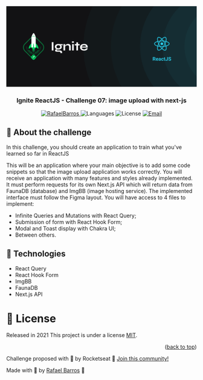 <div align="center">
    <img src="../../.github/docs/images/igniteReactJsBanner.png" alt="Ignite" width="1000">
</div>

<h3 align="center"> 
   Ignite ReactJS - Challenge 07: image upload with next-js
</h3>

<p align="center">
   <a href="https://www.linkedin.com/in/rafaelbarr/">
      <img alt="RafaelBarros" src="https://img.shields.io/badge/-RafaelBarros-5965e0?style=flat&logo=Linkedin&logoColor=white" />
   </a>
  <img alt="Languages" src="https://img.shields.io/github/languages/count/Rafaelb4rros/ignite-bootcamp?reactjs?challenge07-ignite-reactjs?color=%235963C5" />
  <img alt="License" src="https://img.shields.io/github/license/rafaelb4rros/ignite-bootcamp?reactjs?challenge07-ignite-bootcamp-reactjs?color=%235E69D7" />
  <a href="mailto:rafaelnogueirabarr@gmail.com">
   <img alt="Email" src="https://img.shields.io/badge/-rafaelnogueirabarr@gmail.com-%23525DCB" />
  </a>
</p>

## :rocket: About the challenge

In this challenge, you should create an application to train what you've learned so far in ReactJS

This will be an application where your main objective is to add some code snippets so that the image upload application works correctly. You will receive an application with many features and styles already implemented. It must perform requests for its own Next.js API which will return data from FaunaDB (database) and ImgBB (image hosting service). The implemented interface must follow the Figma layout. You will have access to 4 files to implement:

- Infinite Queries and Mutations with React Query;
- Submission of form with React Hook Form;
- Modal and Toast display with Chakra UI;
- Between others.

## :construction_worker: Technologies

- React Query
- React Hook Form
- ImgBB
- FaunaDB
- Next.js API

<!-- LICENSE -->

# :closed_book: License

Released in 2021
This project is under a license [MIT](./LICENSE).

<p align="right">(<a href="#top">back to top</a>)</p>

Challenge proposed with 💜 by Rocketseat 👋 [Join this community!](https://discord.gg/KJVerdEynf)

Made with 💜 by [Rafael Barros](https://github.com/Rafaelb4rros) 🚀
